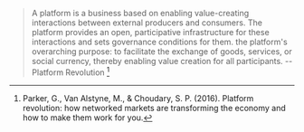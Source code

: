 <!-- TITLE: Definitions of a platform -->

> A platform is a business based on enabling value-creating interactions between external producers and consumers. The platform provides an open, participative infrastructure for these interactions and sets governance conditions for them. the platform's overarching purpose: to facilitate the exchange of goods, services, or social currency, thereby enabling value creation for all participants.
>  -- Platform Revolution [^1]

[^1]: Parker, G., Van Alstyne, M., & Choudary, S. P. (2016). Platform revolution: how networked markets are transforming the economy and how to make them work for you.